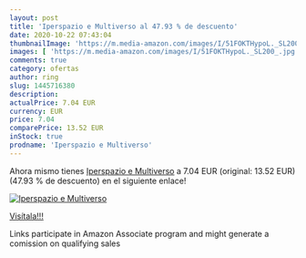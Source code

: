 ```yaml
---
layout: post
title: 'Iperspazio e Multiverso al 47.93 % de descuento'
date: 2020-10-22 07:43:04
thumbnailImage: 'https://m.media-amazon.com/images/I/51FOKTHypoL._SL200_.jpg'
images: [ 'https://m.media-amazon.com/images/I/51FOKTHypoL._SL200_.jpg' ]
comments: true
category: ofertas
author: ring
slug: 1445716380
description:
actualPrice: 7.04 EUR
currency: EUR
price: 7.04
comparePrice: 13.52 EUR
inStock: true
prodname: 'Iperspazio e Multiverso'
---
```


Ahora mismo tienes [Iperspazio e Multiverso](https://www.amazon.it/dp/1445716380/?tag=tolees00-21) a 7.04 EUR (original: 13.52 EUR) (47.93 %  de descuento) en el siguiente enlace!

[![Iperspazio e Multiverso](https://m.media-amazon.com/images/I/51FOKTHypoL._SL200_.jpg)](https://www.amazon.it/dp/1445716380/?tag=tolees00-21)

[Visítala!!!](https://www.amazon.it/dp/1445716380/?tag=tolees00-21)

Links participate in Amazon Associate program and might generate a comission on qualifying sales
